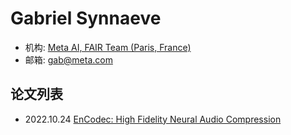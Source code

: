 # Gabriel Synnaeve

- 机构: [Meta AI, FAIR Team (Paris, France)](../Institutions/FAIR@MetaAI.md)
- 邮箱: gab@meta.com

## 论文列表

- 2022.10.24 [EnCodec: High Fidelity Neural Audio Compression](../Models/Speech_Neural_Codec/2022.10.24_EnCodec.md)